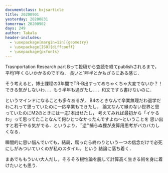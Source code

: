 ```yaml
---
documentclass: bxjsarticle
title: 20200901
yesterday: 20200831
tomorrow: 20200902
days: 249
author: Takala
header-includes:
  - \usepackage[margin=1in]{geometry}
  - \usepackage[ISO]{diffcoeff}
  - \usepackage{pxfonts}
---
```



Trasnportation Research part Bって投稿から査読を経てpublishされるまで，平均1年くらいかかるのですね．
長いと1年半とかもざらにある感じ．



そう考えると，博士課程の3年間でTR-B出すってめちゃくちゃ大変でないか？！
できる気がしないわ．．．もう半年も過ぎたし．．．和文ですら書けないのに．



というマインドになることも多々あるが，
B4のときなんて卒業無理だわ退学だわこれって思っていたのに一応卒業もできたし，
論文なんて縁のない世界と思っていたのにM2のときには一応1本出せたし，
考えてみれば最初から「イケるわ」って思ってたことなんて何ひとつなかったんですよね～ということを
思い出すと若干やる気がでる．というより，``逆''捕らぬ狸が皮算用思考がバカバカしくなる．



瞬間的に思い悩んでいても，結局，腐ったら終わりという一つの信念だけで必死にしがみついていくのが私のスタイル，という
結論に落ち着く．



まあでももういい大人だし，そろそろ根性論を脱して計算高く生きる術を身に着けたいとも思う．